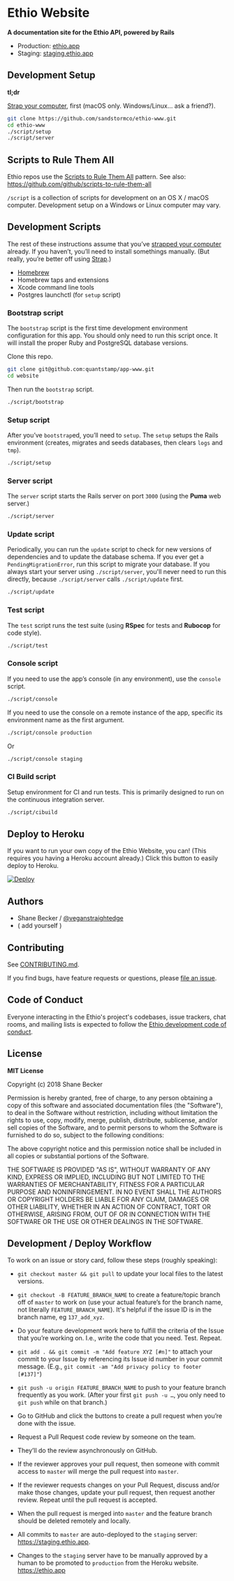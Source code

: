 # Ethio Website

**A documentation site for the Ethio API, powered by Rails**

- Production: [ethio.app](https://ethio.app)
- Staging: [staging.ethio.app](https://staging.ethio.app)

<!-- [![Build Status](https://travis-ci.org/sandstormco/ethio-www.svg?branch=master)](https://travis-ci.org/sandstormco/ethio-www) -->
<!-- [![Maintainability](https://api.codeclimate.com/v1/badges/22ef4ea6475be7057b87/maintainability)](https://codeclimate.com/github/sandstormco/ethio-www/maintainability) -->


## Development Setup

**tl;dr**

[Strap your computer](https://macos-strap.herokuapp.com), first (macOS only. Windows/Linux… ask a friend?).

```bash
git clone https://github.com/sandstormco/ethio-www.git
cd ethio-www
./script/setup
./script/server
```


## Scripts to Rule Them All

Ethio repos use the [Scripts to Rule Them All](http://githubengineering.com/scripts-to-rule-them-all) pattern.
See also: https://github.com/github/scripts-to-rule-them-all

`/script` is a collection of scripts for development on an OS X / macOS computer.
Development setup on a Windows or Linux computer may vary.

## Development Scripts

The rest of these instructions assume that you’ve [strapped your computer](https://macos-strap.herokuapp.com) already. If you haven’t, you’ll need to install somethings manually. (But really, you’re better off using [Strap](https://macos-strap.herokuapp.com).)

- [Homebrew](http://brew.sh)
- Homebrew taps and extensions
- Xcode command line tools
- Postgres launchctl (for `setup` script)

### Bootstrap script

The `bootstrap` script is the first time development environment configuration for this app.
You should only need to run this script once.
It will install the proper Ruby and PostgreSQL database versions.

Clone this repo.

```bash
git clone git@github.com:quantstamp/app-www.git
cd website
```

Then run the `bootstrap` script.

```bash
./script/bootstrap
```

### Setup script

After you’ve `bootstrap`ed, you’ll need to `setup`.
The `setup` setups the Rails environment (creates, migrates and seeds databases, then clears `logs` and `tmp`).

```bash
./script/setup
```

### Server script

The `server` script starts the Rails server on port `3000` (using the **Puma** web server.)

```bash
./script/server
```

### Update script

Periodically, you can run the `update` script to check for new versions of dependencies and to update the database schema. If you ever get a `PendingMigrationError`, run this script to migrate your database. If you always start your server using `./script/server`, you'll never need to run this directly, because `./script/server` calls `./script/update` first.

```bash
./script/update
```

### Test script

The `test` script runs the test suite (using **RSpec** for tests and **Rubocop** for code style).

```bash
./script/test
```

### Console script

If you need to use the app’s console (in any environment), use the `console` script.

```bash
./script/console
```

If you need to use the console on a remote instance of the app, specific its environment name as the first argument.

```bash
./script/console production
```

Or

```bash
./script/console staging
```

### CI Build script

Setup environment for CI and run tests. This is primarily designed to run on the continuous integration server.

```bash
./script/cibuild
```


## Deploy to Heroku

If you want to run your own copy of the Ethio Website, you can!
(This requires you having a Heroku account already.)
Click this button to easily deploy to Heroku.

[![Deploy](https://www.herokucdn.com/deploy/button.png)](https://heroku.com/deploy)


## Authors

* Shane Becker / [@veganstraightedge](https://github.com/veganstraightedge)
* ( add yourself )


## Contributing

See [CONTRIBUTING.md](https://github.com/sandstormco/ethio-www/blob/master/CONTRIBUTING.md).

If you find bugs, have feature requests or questions, please [file an issue](https://github.com/sandstormco/ethio-www/issues).


## Code of Conduct

Everyone interacting in the Ethio's project's codebases, issue trackers, chat rooms, and mailing lists is expected to follow the
[Ethio development code of conduct](https://github.com/sandstormco/ethio-www/blob/master/CODE_OF_CONDUCT.md).


## License

**MIT License**

Copyright (c) 2018 Shane Becker

Permission is hereby granted, free of charge, to any person obtaining a copy
of this software and associated documentation files (the "Software"), to deal
in the Software without restriction, including without limitation the rights
to use, copy, modify, merge, publish, distribute, sublicense, and/or sell
copies of the Software, and to permit persons to whom the Software is
furnished to do so, subject to the following conditions:

The above copyright notice and this permission notice shall be included in all
copies or substantial portions of the Software.

THE SOFTWARE IS PROVIDED "AS IS", WITHOUT WARRANTY OF ANY KIND, EXPRESS OR
IMPLIED, INCLUDING BUT NOT LIMITED TO THE WARRANTIES OF MERCHANTABILITY,
FITNESS FOR A PARTICULAR PURPOSE AND NONINFRINGEMENT. IN NO EVENT SHALL THE
AUTHORS OR COPYRIGHT HOLDERS BE LIABLE FOR ANY CLAIM, DAMAGES OR OTHER
LIABILITY, WHETHER IN AN ACTION OF CONTRACT, TORT OR OTHERWISE, ARISING FROM,
OUT OF OR IN CONNECTION WITH THE SOFTWARE OR THE USE OR OTHER DEALINGS IN THE
SOFTWARE.


## Development / Deploy Workflow

To work on an issue or story card, follow these steps (roughly speaking):

- `git checkout master && git pull` to update your local files to the latest versions.

- `git checkout -B FEATURE_BRANCH_NAME` to create a feature/topic branch off of `master` to work on (use your actual feature’s for the branch name, not literally `FEATURE_BRANCH_NAME`). It's helpful if the issue ID is in the branch name, eg `137_add_xyz`.

- Do your feature development work here to fulfill the criteria of the Issue that you’re working on. I.e., write the code that you need. Test. Repeat.

- `git add . && git commit -m "Add feature XYZ [#n]"` to attach your commit to your Issue by referencing its Issue id number in your commit message. (E.g., `git commit -am "Add privacy policy to footer [#137]"`)

- `git push -u origin FEATURE_BRANCH_NAME` to push to your feature branch frequently as you work. (After your first `git push -u …`, you only need to `git push` while on that branch.)

- Go to GitHub and click the buttons to create a pull request when you’re done with the issue.

- Request a Pull Request code review by someone on the team.

- They’ll do the review asynchronously on GitHub.

- If the reviewer approves your pull request, then someone with commit access to `master` will merge the pull request into `master`.

- If the reviewer requests changes on your Pull Request, discuss and/or make those changes, update your pull request, then request another review. Repeat until the pull request is accepted.

- When the pull request is merged into `master` and the feature branch should be deleted remotely and locally.

- All commits to `master` are auto-deployed to the `staging` server: https://staging.ethio.app.

- Changes to the `staging` server have to be manually approved by a human to be promoted to `production` from the Heroku website. https://ethio.app
